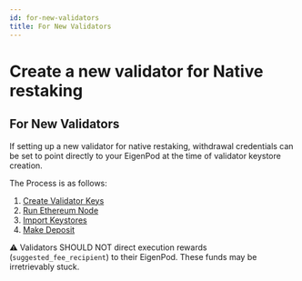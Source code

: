 ```yaml
---
id: for-new-validators
title: For New Validators
---
```


# Create a new validator for Native restaking

## For New Validators

If setting up a new validator for native restaking, withdrawal credentials can be set to point directly to your EigenPod at the time of validator keystore creation.

The Process is as follows: 
1. [Create Validator Keys](create-validator-keys.md)
2. [Run Ethereum Node](run-ethereum-node.md)
3. [Import Keystores](import-validator-keystores.md)
4. [Make Deposit](make-deposit.md)


:warning: Validators SHOULD NOT direct execution rewards (`suggested_fee_recipient`) to their EigenPod. These funds may be irretrievably stuck.